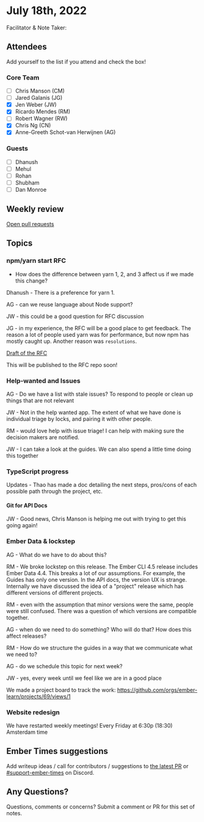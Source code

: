 # July 18th, 2022

Facilitator & Note Taker: 

## Attendees

Add yourself to the list if you attend and check the box!

### Core Team

- [ ] Chris Manson (CM)
- [ ] Jared Galanis (JG)
- [x] Jen Weber (JW)
- [x] Ricardo Mendes (RM)
- [ ] Robert Wagner (RW)
- [x] Chris Ng (CN)
- [x] Anne-Greeth Schot-van Herwijnen (AG)

### Guests

- [ ] Dhanush
- [ ] Mehul
- [ ] Rohan
- [ ] Shubham
- [ ] Dan Monroe

## Weekly review

[Open pull requests](https://help-wanted.emberjs.com/pull-requests)

## Topics

<!-- If you would like to add a topic to the agenda please add a suggestion to the PR using the following format: -->
<!-- ### Your topic (INITIALS, expected duration in minutes) -->

### npm/yarn start RFC

*  How does the difference between yarn 1, 2, and 3 affect us if we made this change?

Dhanush - There is a preference for yarn 1.

AG - can we reuse language about Node support?

JW - this could be a good question for RFC discussion

JG - in my experience, the RFC will be a good place to get feedback. The reason
a lot of people used yarn was for performance, but now npm has mostly caught up.
Another reason was `resolutions`.

[Draft of the RFC](https://flame-bag-235.notion.site/Standardized-the-use-of-yarn-and-npm-scripts-in-the-Ember-experience-1b64a94aff434864abe962ece5308da3)

This will be published to the RFC repo soon!

### Help-wanted and Issues

AG - Do we have a list with stale issues? To respond to people or clean up
things that are not relevant

JW - Not in the help wanted app. The extent of what we have done is individual
triage by locks, and pairing it with other people.

RM - would love help with issue triage! I can help with making sure the
decision makers are notified.

JW - I can take a look at the guides. We can also spend a little time
doing this together

### TypeScript progress

Updates - Thao has made a doc detailing the next steps, pros/cons of each
possible path through the project, etc.

#### Git for API Docs

JW - Good news, Chris Manson is helping me out with trying to get this going again!

### Ember Data & lockstep

AG - What do we have to do about this?

RM - We broke lockstep on this release. The Ember CLI 4.5 release includes
Ember Data 4.4. This breaks a lot of our assumptions. For example,
the Guides has only one version. In the API docs, the version UX is strange.
Internally we have discussed the idea of a "project" release which has different
versions of different projects.

RM - even with the assumption that minor versions were the same, people
were still confused. There was a question of which versions are compatible
together.

AG - when do we need to do something? Who will do that?
How does this affect releases?

RM - How do we structure the guides in a way that we communicate what we need to?

AG - do we schedule this topic for next week?

JW - yes, every week until we feel like we are in a good place

We made a project board to track the work: https://github.com/orgs/ember-learn/projects/69/views/1

### Website redesign

We have restarted weekly meetings! Every Friday at 6:30p (18:30) Amsterdam time

## Ember Times suggestions

Add writeup ideas / call for contributors / suggestions to [the latest PR](https://github.com/ember-learn/ember-blog/pulls?q=is%3Aopen+is%3Apr+label%3A%22%F0%9F%97%9E+embertimes%22%20or%20#support-ember-times) or [#support-ember-times](https://discordapp.com/channels/480462759797063690/485450546887786506) on Discord.

## Any Questions?

Questions, comments or concerns? Submit a comment or PR for this set of notes.
